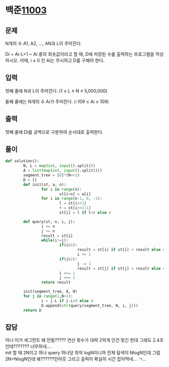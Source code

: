 # 백준[11003](https://www.acmicpc.net/problem/11003)
## 문제
N개의 수 A1, A2, ..., AN과 L이 주어진다.

Di = Ai-L+1 ~ Ai 중의 최솟값이라고 할 때, D에 저장된 수를 출력하는 프로그램을 작성하시오. 이때, i ≤ 0 인 Ai는 무시하고 D를 구해야 한다.

## 입력
첫째 줄에 N과 L이 주어진다. (1 ≤ L ≤ N ≤ 5,000,000)

둘째 줄에는 N개의 수 Ai가 주어진다. (-109 ≤ Ai ≤ 109)


## 출력
첫째 줄에 Di를 공백으로 구분하여 순서대로 출력한다.

## 풀이


```python
def solution():
        N, L = map(int, input().split())
        A = list(map(int, input().split()))
        segment_tree = [0]*(N<<1)
        D = []
        def init(st, a, n):
                for i in range(n):
                        st[i+n] = a[i]
                for i in range(n-1, 0, -1):
                        l = st[i<<1]
                        r = st[i<<1|1]
                        st[i] = l if l<r else r

        def query(st, n, i, j):
                i += n
                j += n
                result = st[i]
                while(i!=j):
                        if(i&1):
                                result = st[i] if st[i] < result else result
                                i += 1
                        if(j&1):
                                j -= 1
                                result = st[j] if st[j] < result else result
                        i >>= 1
                        j >>= 1
                return result

        init(segment_tree, A, N)
        for j in range(1,N+1):
                i = j-L if j-L>0 else 0
                D.append(str(query(segment_tree, N, i, j)))
        return D
```

## 잡담
아니 이거 세그먼트 왜 안됨????? 연산 횟수가 대략 2억개 인건 맞긴 한데 그래도 2.4초인데??????? 너무하네....  
init 할 때 2N이고 하나 query 하나당 최악 logN이니까 전체 탐색이 NlogN인데 그럼 2N+NlogN인데 왜??????인아웃 그리고 출력이 확실히 시간 잡아먹네... ㄱ...